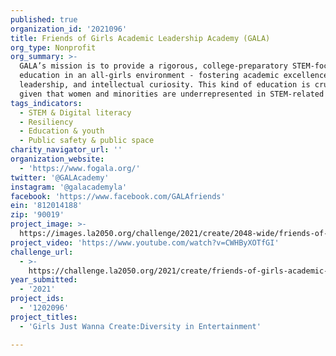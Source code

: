 ```yaml
---
published: true
organization_id: '2021096'
title: Friends of Girls Academic Leadership Academy (GALA)
org_type: Nonprofit
org_summary: >-
  GALA’s mission is to provide a rigorous, college-preparatory STEM-focused
  education in an all-girls environment - fostering academic excellence,
  leadership, and intellectual curiosity. This kind of education is crucial
  given that women and minorities are underrepresented in STEM-related fields.
tags_indicators:
  - STEM & Digital literacy
  - Resiliency
  - Education & youth
  - Public safety & public space
charity_navigator_url: ''
organization_website:
  - 'https://www.fogala.org/'
twitter: '@GALAcademy'
instagram: '@galacademyla'
facebook: 'https://www.facebook.com/GALAfriends'
ein: '812014188'
zip: '90019'
project_image: >-
  https://images.la2050.org/challenge/2021/create/2048-wide/friends-of-girls-academic-leadership-academy-gala.jpg
project_video: 'https://www.youtube.com/watch?v=CWHByXOTfGI'
challenge_url:
  - >-
    https://challenge.la2050.org/2021/create/friends-of-girls-academic-leadership-academy-gala/
year_submitted:
  - '2021'
project_ids:
  - '1202096'
project_titles:
  - 'Girls Just Wanna Create:Diversity in Entertainment'

---
```


